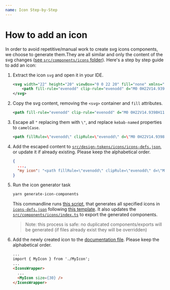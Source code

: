 ```yaml
---
name: Icon Step-by-Step
---
```


# How to add an icon

In order to avoid repetitive/manual work to create svg icons components, we choose to generate them.They are all similar and only the content of the svg changes ([see `src/components/icons` folder](../src/components/icons)). Here's a step by step guide to add an icon:

1. Extract the icon `svg` and open it in your IDE.

   ```xml
   <svg width="22" height="20" viewBox="0 0 22 20" fill="none" xmlns="http://www.w3.org/2000/svg">
       <path fill-rule="evenodd" clip-rule="evenodd" d="M0 0H22V14.9398H11.3508L5 20V14.9398H0V0ZM2 1.99197V12.9478H7V15.8555L10.6492 12.9478H20V1.99197H2ZM7 7.96788H6V5.97591H9V9.95985H7V7.96788ZM13 7.96788H12V5.97591H15V9.95985H13V7.96788Z" fill="#0E353D"/>
   </svg>
   ```

2. Copy the svg content, removing the `<svg>` container and `fill` attributes.

   ```xml
   <path fill-rule="evenodd" clip-rule="evenodd" d="M0 0H22V14.9398H11.3508L5 20V14.9398H0V0ZM2 1.99197V12.9478H7V15.8555L10.6492 12.9478H20V1.99197H2ZM7 7.96788H6V5.97591H9V9.95985H7V7.96788ZM13 7.96788H12V5.97591H15V9.95985H13V7.96788Z"/>
   ```

3. Escape all `"` replacing them with `\"`, and replace `kebab-named` properties to `camelCase`.

   ```xml
   <path fillRule=\"evenodd\" clipRule=\"evenodd\" d=\"M0 0H22V14.9398H11.3508L5 20V14.9398H0V0ZM2 1.99197V12.9478H7V15.8555L10.6492 12.9478H20V1.99197H2ZM7 7.96788H6V5.97591H9V9.95985H7V7.96788ZM13 7.96788H12V5.97591H15V9.95985H13V7.96788Z\"/>
   ```

4. Add the escaped content to [`src/design-tokens/icons/icons-defs.json`](../src/design-tokens/icons/icons-defs.json), or update it if already existing. Please keep the alphabetical order.

   ```json
   {
     ...,
     "my icon": "<path fillRule=\"evenodd\" clipRule=\"evenodd\" d=\"M0 0H22V14.9398H11.3508L5 20V14.9398H0V0ZM2 1.99197V12.9478H7V15.8555L10.6492 12.9478H20V1.99197H2ZM7 7.96788H6V5.97591H9V9.95985H7V7.96788ZM13 7.96788H12V5.97591H15V9.95985H13V7.96788Z\"/>"
   }
   ```

5. Run the icon generator task

   ```sh
   yarn generate-icon-components
   ```

   This commandline runs [this script](../config/generator/icons/generateIcons.js), that generates all specified icons in [`icons-defs.json`](../src/design-tokens/icons/icons-defs.json) following [this template](../config/generator/icons/IconComponentTemplate.tsx.hbs). It also updates the [`src/components/icons/index.ts`](../src/components/icons/index.ts) to export the generated components.

   > Note: this process is safe: no duplicated components/exports will be generated (if files already exist they will be overridden)

6. Add the newly created icon to the [documentation file](../src/components/icons/Icons.mdx). Please keep the alphabetical order.

   ```md
   ...
   import { MyIcon } from './MyIcon';
   ...
   <IconsWrapper>
     ...
     <MyIcon size={30} />
   </IconsWrapper>
   ```
